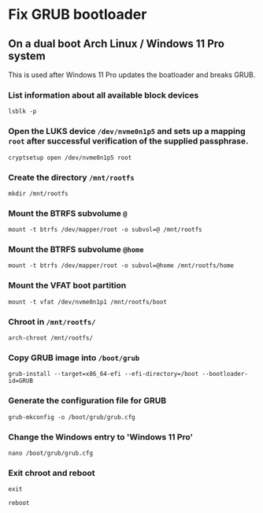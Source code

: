 # Fix GRUB bootloader
## On a dual boot Arch Linux / Windows 11 Pro system
This is used after Windows 11 Pro updates the boatloader and breaks GRUB.

### List information about all available block devices
`lsblk -p`
### Open the LUKS device `/dev/nvme0n1p5` and sets up a mapping `root` after successful verification of the supplied passphrase.
`cryptsetup open /dev/nvme0n1p5 root`
### Create the directory `/mnt/rootfs`
`mkdir /mnt/rootfs`
### Mount the BTRFS subvolume `@`
`mount -t btrfs /dev/mapper/root -o subvol=@ /mnt/rootfs`
### Mount the BTRFS subvolume `@home`
`mount -t btrfs /dev/mapper/root -o subvol=@home /mnt/rootfs/home`
### Mount the VFAT boot partition
`mount -t vfat /dev/nvme0n1p1 /mnt/rootfs/boot`
### Chroot in `/mnt/rootfs/`
`arch-chroot /mnt/rootfs/`
### Copy GRUB image into `/boot/grub`
`grub-install --target=x86_64-efi --efi-directory=/boot --bootloader-id=GRUB`
### Generate the configuration file for GRUB
`grub-mkconfig -o /boot/grub/grub.cfg`
### Change the Windows entry to 'Windows 11 Pro'
`nano /boot/grub/grub.cfg`
### Exit chroot and reboot
`exit`

`reboot`
